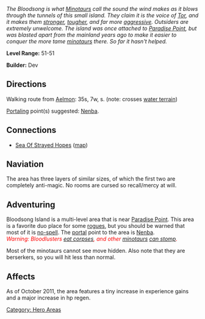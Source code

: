 *The Bloodsong is what [Minotaurs](Minotaurs "wikilink") call the sound
the wind makes as it blows through the tunnels of this small island.
They claim it is the voice of [Tor](Tor "wikilink"), and it makes them
[stronger](Strength "wikilink"), [tougher](Armor_Class "wikilink"), and
far more [aggressive](Aggressive_Mobs "wikilink"). Outsiders are
extremely unwelcome. The island was once attached to [Paradise
Point](:Category:_Paradise_Point "wikilink"), but was blasted apart from
the mainland years ago to make it easier to conquer the more tame
[minotaurs](Minotaurs "wikilink") there. So far it hasn't helped.*

**Level Range:** 51-51

**Builder:** Dev

## Directions

Walking route from [Aelmon](Aelmon "wikilink"): 35s, 7w, s. (note:
crosses [water terrain](Water_Terrain "wikilink"))

[Portaling](Portal "wikilink") point(s) suggested:
[Nenba](Nenba_The_Archer "wikilink").

## Connections

-   [Sea Of Strayed Hopes](:Category:Sea_Of_Strayed_Hopes "wikilink")
    ([map](Sea_Of_Strayed_Hopes_Map "wikilink"))

## Naviation

The area has three layers of similar sizes, of which the first two are
completely anti-magic. No rooms are cursed so recall/mercy at will.

## Adventuring

Bloodsong Island is a multi-level area that is near [Paradise
Point](:Category:_Paradise_Point "wikilink"). This area is a favorite
duo place for some [rogues](:Category:_Rogues "wikilink"), but you
should be warned that most of it is
[no-spell](Anti-Magic_Rooms "wikilink"). The [portal](Portal "wikilink")
point to the area is [Nenba](Nenba_The_Archer "wikilink").  
*<Font color=red>Warning: Bloodlusters [eat
corpses](Corpse-Eating_Mobs "wikilink"), and other
[minotaurs](Minotaurs "wikilink") [can
stomp](:Category:_Stomping_Mobs "wikilink").</font>*

Most of the minotaurs cannot see move hidden. Also note that they are
berserkers, so you will hit less than normal.

## Affects

As of October 2011, the area features a tiny increase in experience
gains and a major increase in hp regen.

[Category: Hero Areas](Category:_Hero_Areas "wikilink")
